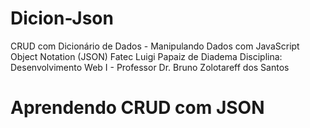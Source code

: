 # Dicion-Json

CRUD com Dicionário de Dados - Manipulando Dados com JavaScript Object Notation (JSON)
Fatec Luigi Papaiz de Diadema
Disciplina: Desenvolvimento Web I - Professor Dr. Bruno Zolotareff dos Santos

# Aprendendo CRUD com JSON
